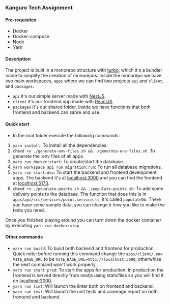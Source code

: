 ### Kanguro Tech Assignment

#### Pre-requisites
* Docker
* Docker-compose
* Node
* Yarn

#### Description
The project is built in a monorepo structure with [turbo](https://turbo.build/), which it's a bundler made to simplify the creation of monorepos. Inside the monorepo we have two main workspaces, `apps` where we can find two projects `api` and `client`, and `packages`.
* `api` it's our simple server made with [NestJS](https://nestjs.com/).
* `client` it's our frontend app made with [ReactJS](https://react.dev/).
* `packages` it's our shared folder, inside we have functions that both frontend and backend can sahre and use.

#### Quick start
* In the root folder execute the following commands:
1. `yarn install`: To install all the dependencies.
2. `chmod +x ./generate-env-files.sh && ./generate-env-files.sh`: To generate the .env files of all apps.
2. `yarn run docker:start`: To create/start the database.
3. `yarn workspace api run migration:run`: To run all database migrations.
4. `yarn run start:dev`: To start the backend and frontend development apps. The backend it's at [localhost:3000](http://localhost:3000) and you can find the frontend at [localhost:5173](http://localhost:5173).
2. `chmod +x ./populate-points.sh && ./populate-points.sh`: To add some delivery points to the database. The function that does this is in `apps/api/src/services/point.service.ts`, it's called `populateDb`. There you have some sample data, you can change it how you like to make the tests you need.

Once you finished playing around you can turn down the docker container by executing `yarn run docker:stop`

#### Other commands
* `yarn run build`: To build both backend and frontend for production. Quick note: before running this command change the `apps/client/.env VITE_BASE_URL` to be `VITE_BASE_URL=http://localhost:3000`, otherwhise the next command won't work properly. 
* `yarn run start:prod`: To start the apps for production. In production the frontend is served directly from nestjs using staticfiles so you will find it on [localhost:3000](http://localhost:3000).
* `yarn run lint`: Will launch the linter both on frontend and backend.
* `yarn run test`: Will launch the unit tests and coverage report on both frontend and backend.